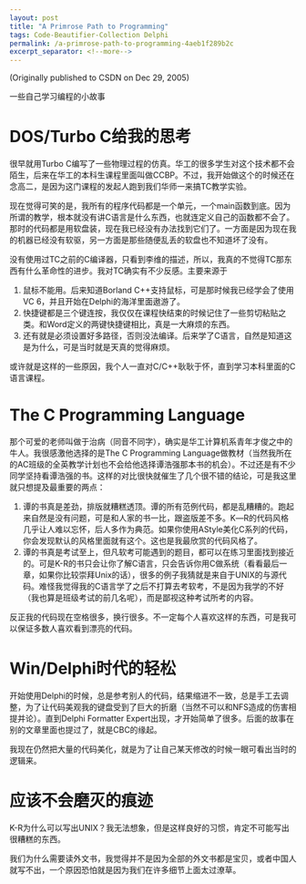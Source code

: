 ```yaml
---
layout: post
title: "A Primrose Path to Programming"
tags: Code-Beautifier-Collection Delphi
permalink: /a-primrose-path-to-programming-4aeb1f289b2c
excerpt_separator: <!--more-->
---
```

(Originally published to CSDN on Dec 29, 2005)

一些自己学习编程的小故事
<!--more-->

# DOS/Turbo C给我的思考

很早就用Turbo C编写了一些物理过程的仿真。华工的很多学生对这个技术都不会陌生，后来在华工的本科生课程里面叫做CCBP。不过，我开始做这个的时候还在念高二，是因为这门课程的发起人跑到我们华师一来搞TC教学实验。

现在觉得可笑的是，我所有的程序代码都是一个单元，一个main函数到底。因为所谓的教学，根本就没有讲C语言是什么东西，也就连定义自己的函数都不会了。那时的代码都是用软盘装，现在我已经没有办法找到它们了。一方面是因为现在我的机器已经没有软驱，另一方面是那些随便乱丢的软盘也不知道坏了没有。

没有使用过TC之前的C编译器，只看到李维的描述，所以，我真的不觉得TC那东西有什么革命性的进步。我对TC确实有不少反感。主要来源于

1. 鼠标不能用。后来知道Borland C++支持鼠标，可是那时候我已经学会了使用VC 6，并且开始在Delphi的海洋里面遨游了。
1. 快捷键都是三个键连按，我仅仅在课程快结束的时候记住了一些剪切粘贴之类。和Word定义的两键快捷键相比，真是一大麻烦的东西。
1. 还有就是必须设置好多路径，否则没法编译。后来学了C语言，自然是知道这是为什么，可是当时就是天真的觉得麻烦。

或许就是这样的一些原因，我个人一直对C/C++耿耿于怀，直到学习本科里面的C语言课程。

# The C Programming Language

那个可爱的老师叫做于治病（同音不同字），确实是华工计算机系青年才俊之中的牛人。我很感激他选择的是The C Programming Language做教材（当然我所在的AC班级的全英教学计划也不会给他选择谭浩强那本书的机会）。不过还是有不少同学坚持看谭浩强的书。这样的对比很快就催生了几个很不错的结论，可是我这里就只想提及最重要的两点：

1. 谭的书真是差劲，排版就糟糕透顶。谭的所有范例代码，都是乱糟糟的。跑起来自然是没有问题，可是和人家的书一比，跟盗版差不多。K―R的代码风格几乎让人难以忘怀，后人多作为典范。如果你使用AStyle美化C系列的代码，你会发现默认的风格里面就有这个。这也是我最欣赏的代码风格了。
1. 谭的书真是考试至上，但凡软考可能遇到的题目，都可以在练习里面找到接近的。可是K-R的书只会让你了解C语言，只会告诉你用C做系统（看看最后一章，如果你比较崇拜Unix的话），很多的例子我猜就是来自于UNIX的与源代码。难怪我觉得我的C语言学了之后不打算去考软考，不是因为我学的不好（我也算是班级考试的前几名呢），而是鄙视这种考试所考的内容。

反正我的代码现在空格很多，换行很多。不一定每个人喜欢这样的东西，可是我可以保证多数人喜欢看到漂亮的代码。

# Win/Delphi时代的轻松

开始使用Delphi的时候，总是参考别人的代码，结果缩进不一致，总是手工去调整，为了让代码美观我的键盘受到了巨大的折磨（当然不可以和NFS造成的伤害相提并论）。直到Delphi Formatter Expert出现，才开始简单了很多。后面的故事在别的文章里面也提过了，就是CBC的缘起。

我现在仍然把大量的代码美化，就是为了让自己某天修改的时候一眼可看出当时的逻辑来。

# 应该不会磨灭的痕迹

K-R为什么可以写出UNIX？我无法想象，但是这样良好的习惯，肯定不可能写出很糟糕的东西。

我们为什么需要读外文书，我觉得并不是因为全部的外文书都是宝贝，或者中国人就写不出，一个原因恐怕就是因为我们在许多细节上面太过潦草。
